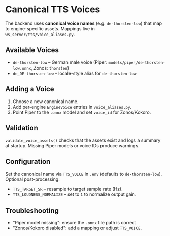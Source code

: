 # Canonical TTS Voices

The backend uses **canonical voice names** (e.g. `de-thorsten-low`) that map to engine-specific assets.
Mappings live in `ws_server/tts/voice_aliases.py`.

## Available Voices

- `de-thorsten-low` – German male voice (Piper: `models/piper/de-thorsten-low.onnx`, Zonos: `thorsten`)
- `de_DE-thorsten-low` – locale-style alias for `de-thorsten-low`

## Adding a Voice
1. Choose a new canonical name.
2. Add per-engine `EngineVoice` entries in `voice_aliases.py`.
3. Point Piper to the `.onnx` model and set `voice_id` for Zonos/Kokoro.

## Validation
`validate_voice_assets()` checks that the assets exist and logs a summary at startup.
Missing Piper models or voice IDs produce warnings.

## Configuration
Set the canonical name via `TTS_VOICE` in `.env` (defaults to `de-thorsten-low`).
Optional post-processing:
- `TTS_TARGET_SR` – resample to target sample rate (Hz).
- `TTS_LOUDNESS_NORMALIZE` – set to `1` to normalize output gain.

## Troubleshooting
- "Piper model missing": ensure the `.onnx` file path is correct.
- "Zonos/Kokoro disabled": add a mapping or adjust `TTS_VOICE`.
